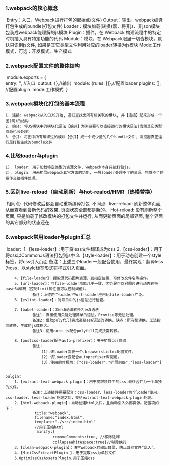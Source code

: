 ### 1.webpack的核心概念
​	Entry：入口，Webpack进行打包的起始点(文件)
​	Output：输出，webpack编译打包生成的bundle(打包文件)
​	Loader：模块加载(转换)器，将非js、非json模块包装成webpack能理解的js模块
​	Plugin：插件，在 Webpack 构建流程中的特定时机插入具有特定功能的代码
​	Module：模块，在 Webpack眼里一切皆模块，默认只识别js文件, 如果是其它类型文件利用对应的loader转换为js模块
​	Mode:工作模式，可选：开发模式、生产模式

### 2.webpack配置文件的整体结构
​	module.exports = {	
​	  entry: '', //入口
​	  output: {},//输出
​	  module: {rules: []},//配置loader
​	  plugins: [], //配置plugin
​	  mode:工作模式
​	}

### 3.webpack模块化打包的基本流程
	1. 连接: webpack从入口JS开始, 递归查找出所有相关联的模块, 并【连接】起来形成一个图(网)的结构
	2. 编译: 将JS模块中的模块化语法【编译】为浏览器可以直接运行的模块语法(当然其它类型资源也会处理)
	3. 合并: 将图中所有编译过的模块【合并】成一个或少量的几个bundle文件, 浏览器真正运行是打包生成的bundle文件

### 4.比较loader与plugin

	1). loader: 用于加载特定类型的资源文件, webpack本身只能打包js。
	2). plugin: 用来扩展webpack其它方面的功能, 一般loader处理不了的资源、完成不了的操作交给插件处理。

### 5.区别live-reload（自动刷新）与hot-realod/HMR（热模替换）
​	相同点: 
​		代码修改后都会自动重新编译打包
​	不同点: 
​		live-reload: 刷新整体页面, 从而查看到最新代码的效果, 页面状态全部都是新的。
​		Hot-reload: 没有刷新整个页面, 只是加载了修改模块的打包文件并运行,
​		从而更新页面的局部界面, 整个界面的其它部分的状态还在

### 6.webpack常用loader与plugin汇总
​	loader:
​		1.【less-loader】:用于将less文件翻译成为css
​		2.【css-loader】：用于将css以CommonJs语法打包到js中
​		3.【style-loader】：用于动态创建一个style标签，将css引入页面
​				备注：上述三个loader一般配合使用，最终实现：翻译less为css，以style标签形式将样式引入页面。
​		

		4.【file-loader】：提取源代码图片资源，到指定位置，可修改文件名等操作。
		5.【url-loader】：与file-loader功能几乎一致，优势是可以对图片进行动态转换base64编码（控制limit属性值可以控制阈值）。
				备注：上述两个loader中url-loader应用比file-loader广泛。
		6.【eslint-loader】：对项目中的js语法进行检查。
				
		7.【babel-loader】：将es6语法转换为es5语法
				备注1：直接使用只能处理简单的语法，Promise等无法处理。
				备注2：借助polyfill完成高级es6语法的转换，缺点：所有都转换，无法按需转换，生成的js体积大。
				备注3：使用core-js配合polyfill完成按需转换。
				
		8.【postcss-loader配合auto-prefixer】：用于扩展css前缀
				备注：
					(1).该loader需要一个.browserslistrc配置文件。
					(2).该loader要配合autoprefixer库使用。
					(3).使用的时机为：["css-loader","扩展前缀","less-loader"]


	pulgin：
		1.【extract-text-webpack-plugin】：用于提取项目中的css,最终合并为一个单独的文件。
				备注：上述插件需要配合：css-loader、less-loader两个loader使用，css-loader、less-loader处理之后，交给extract-text-webpack-plugin处理。
		2.【html-webpack-plugin】：自动创建html文件，且自动引入外部资源。配置项如下：
				 title:"webpack",
			     filename:"index.html",
			     template:"./src/index.html"
			     //用于压缩html
			      minify:{
	                     removeComments:true, //移除注释
	                     collapseWhitespace:true}//移除换行
		3.【clean-webpack-plugin】：清空webpack的输出目录，防止其他文件“乱入”。
		4.【MiniCssExtractPlugin 】：用于提取css为单独文件
		5.OptimizeCssAssetsPlugin,用于压缩css	


​				
​	


​	
